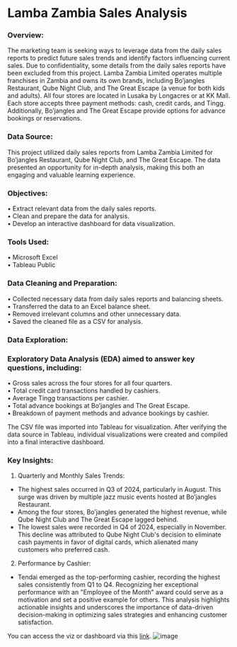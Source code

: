 # Lamba Zambia Sales Analysis

### Overview:
The marketing team is seeking ways to leverage data from the daily sales reports to predict future sales trends and identify factors influencing current sales.
Due to confidentiality, some details from the daily sales reports have been excluded from this project. Lamba Zambia Limited operates multiple franchises in Zambia and owns its own brands, including Bo’jangles Restaurant, Qube Night Club, and The Great Escape (a venue for both kids and adults). All four stores are located in Lusaka by Longacres or at KK Mall. Each store accepts three payment methods: cash, credit cards, and Tingg. Additionally, Bo’jangles and The Great Escape provide options for advance bookings or reservations.

### Data Source:
This project utilized daily sales reports from Lamba Zambia Limited for Bo’jangles Restaurant, Qube Night Club, and The Great Escape. The data presented an opportunity for in-depth analysis, making this both an engaging and valuable learning experience.

### Objectives:
•	Extract relevant data from the daily sales reports. </br>
•	Clean and prepare the data for analysis. </br>
•	Develop an interactive dashboard for data visualization.

### Tools Used:

•	Microsoft Excel </br>
•	Tableau Public

### Data Cleaning and Preparation:

•	Collected necessary data from daily sales reports and balancing sheets. </br>
•	Transferred the data to an Excel balance sheet. </br>
•	Removed irrelevant columns and other unnecessary data. </br>
•	Saved the cleaned file as a CSV for analysis.

### Data Exploration:
### Exploratory Data Analysis (EDA) aimed to answer key questions, including:

•	Gross sales across the four stores for all four quarters. </br>
•	Total credit card transactions handled by cashiers. </br>
•	Average Tingg transactions per cashier. </br>
•	Total advance bookings at Bo’jangles and The Great Escape. </br>
•	Breakdown of payment methods and advance bookings by cashier.

The CSV file was imported into Tableau for visualization. After verifying the data source in Tableau, individual visualizations were created and compiled into a final interactive dashboard.

### Key Insights:
1.	Quarterly and Monthly Sales Trends:
 - The highest sales occurred in Q3 of 2024, particularly in August. This surge was driven by multiple jazz music events hosted at Bo’jangles Restaurant.
 - Among the four stores, Bo’jangles generated the highest revenue, while Qube Night Club and The Great Escape lagged behind.
 - The lowest sales were recorded in Q4 of 2024, especially in November. This decline was attributed to Qube Night Club's decision to eliminate cash payments in favor of digital cards, which alienated many customers who preferred cash.
2.	Performance by Cashier:
 - Tendai emerged as the top-performing cashier, recording the highest sales consistently from Q1 to Q4. Recognizing her exceptional performance with an "Employee of the Month" award could serve as a motivation and set a positive example for others.
This analysis highlights actionable insights and underscores the importance of data-driven decision-making in optimizing sales strategies and enhancing customer satisfaction.

You can access the viz or dashboard via this [link](https://public.tableau.com/app/profile/chella.kamina/viz/LambaZambiaSales/Dashboard1#1).
![image](https://github.com/user-attachments/assets/30ea421a-7b0c-4926-9716-82c4fdecb545)



